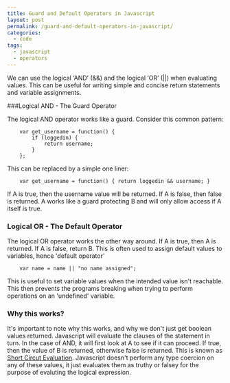 ```yaml
---
title: Guard and Default Operators in Javascript
layout: post
permalink: /guard-and-default-operators-in-javascript/
categories:
  - code
tags:
  - javascript
  - operators
---
```

We can use the logical ‘AND’ \(\&\&\) and the logical ‘OR’ \(\|\|\) when evaluating values. This can be useful for writing simple and concise return statements and variable assignments. 

###Logical AND - The Guard Operator

The logical AND operator works like a guard. Consider this common pattern: 

        var get_username = function() {
            if (loggedin) {
                return username;
            }
        };

This can be replaced by a simple one liner: 

        var get_username = function() { return loggedin && username; }

If A is true, then the username value will be returned. If A is false, then false is returned. A works like a guard protecting B and will only allow access if A itself is true. 

### Logical OR - The Default Operator 

The logical OR operator works the other way around. If A is true, then A is returned. If A is false, return B. This is often used to assign default values to variables, hence 'default operator' 

        var name = name || "no name assigned";

This is useful to set variable values when the intended value isn't reachable. This then prevents the programs breaking when trying to perform operations on an 'undefined' variable. 

### Why this works? 

It's important to note why this works, and why we don't just get boolean values returned. Javascript will evaluate the clauses of the statement in turn. In the case of AND, it will first look at A to see if it can proceed. If true, then the value of B is returned, otherwise false is returned. This is known as <a href="http://en.wikipedia.org/wiki/Short-circuit_evaluation" title="Short Circut Evaluation" target="_blank">Short Circut Evaluation</a>. Javascript doesn't perform any type coercion on any of these values, it just evaluates them as truthy or falsey for the purpose of evaluting the logical expression.
